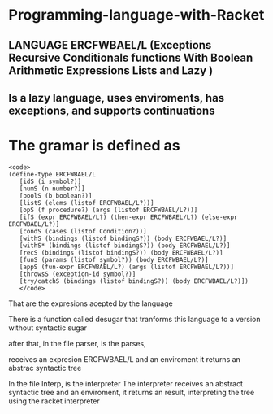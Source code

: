 # Programming-language-with-Racket


## LANGUAGE ERCFWBAEL/L (Exceptions Recursive Conditionals functions With Boolean Arithmetic Expressions Lists and Lazy )


## Is a lazy language, uses enviroments, has exceptions, and supports continuations

# The gramar is defined as 
```
<code>
(define-type ERCFWBAEL/L
   [idS (i symbol?)]
   [numS (n number?)]
   [boolS (b boolean?)]
   [listS (elems (listof ERCFWBAEL/L?))]
   [opS (f procedure?) (args (listof ERCFWBAEL/L?))]
   [ifS (expr ERCFWBAEL/L?) (then-expr ERCFWBAEL/L?) (else-expr ERCFWBAEL/L?)]
   [condS (cases (listof Condition?))]
   [withS (bindings (listof bindingS?)) (body ERCFWBAEL/L?)]
   [withS* (bindings (listof bindingS?)) (body ERCFWBAEL/L?)]
   [recS (bindings (listof bindingS?)) (body ERCFWBAEL/L?)]
   [funS (params (listof symbol?)) (body ERCFWBAEL/L?)]
   [appS (fun-expr ERCFWBAEL/L?) (args (listof ERCFWBAEL/L?))]
   [throwsS (exception-id symbol?)]
   [try/catchS (bindings (listof bindingS?)) (body ERCFWBAEL/L?)])
   </code>
   ```
   That are the expresions acepted by the language 
   
   There is a function called desugar that tranforms this language to a version 
   without syntactic sugar 
   
   after that, in the file parser, is the parses, 
   
   receives an expresion ERCFWBAEL/L and an enviroment it returns an abstrac syntactic tree
   
   In the file Interp, is the interpreter 
   The interpreter receives an abstract syntactic tree and an enviroment, it returns an result, 
   interpreting the tree using the racket interpreter 
   
   
  


